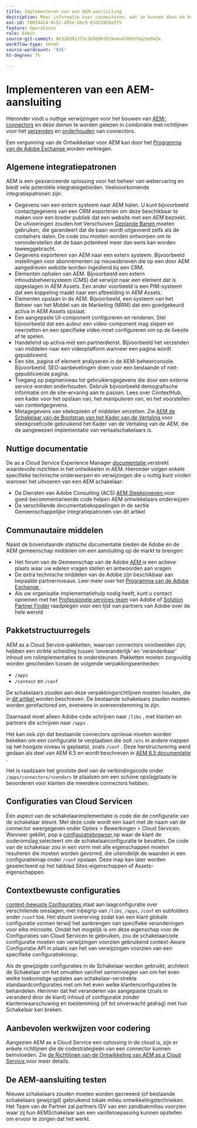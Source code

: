 ```yaml
---
title: Implementeren van een AEM-aansluiting
description: Meer informatie over connectoren, wat ze kunnen doen en hoe u deze waardevolle tools implementeert in Experience Manager.
exl-id: 70024424-8c52-493e-bbc9-03d238b8a5f5
feature: Operations
role: Admin
source-git-commit: 0e328d013f3c5b9b965010e4e410b6fda2de042e
workflow-type: tm+mt
source-wordcount: '935'
ht-degree: 7%

---
```



Implementeren van een AEM-aansluiting
=============================

Hieronder vindt u nuttige verwijzingen voor het bouwen van [AEM-connectors](https://www.adobe.io/apis/experiencecloud/aem/aemconnectors.html) en deze dienen te worden gelezen in combinatie met richtlijnen voor het [verzenden](submit.md) en [onderhouden](maintain.md) van connectors.

Een vergunning van de Ontwikkelaar voor AEM kan door het [ Programma van de Adobe Exchange ](https://partners.adobe.com/exchangeprogram/experiencecloud) worden verkregen.

Algemene integratiepatronen
---------------------------

AEM is een geavanceerde oplossing voor het beheer van webervaring en biedt vele potentiële integratiegebieden. Veelvoorkomende integratiepatronen zijn:

* Gegevens van een extern systeem naar AEM halen. U kunt bijvoorbeeld contactgegevens van een CRM exporteren om deze beschikbaar te maken voor een breder publiek dat een website met een AEM bezoekt.  De uitvoeringen zouden het Verschuiven [ Geplande Banen ](https://sling.apache.org/documentation/bundles/apache-sling-eventing-and-job-handling.html#scheduled-jobs) moeten gebruiken, die garandeert dat de baan wordt uitgevoerd zelfs als de containers dalen. De code zou moeten worden ontworpen om te veronderstellen dat de baan potentieel meer dan eens kan worden teweeggebracht.
* Gegevens exporteren van AEM naar een extern systeem. Bijvoorbeeld instellingen voor abonnementen op nieuwsbrieven die op een door AEM aangedreven website worden ingediend bij een CRM.
* Elementen ophalen van AEM. Bijvoorbeeld een extern inhoudsbeheersysteem (CMS) dat verwijst naar een element dat is opgeslagen in AEM Assets. Een ander voorbeeld is een PIM-systeem dat een koppeling maakt naar een afbeelding in AEM Assets.
* Elementen opslaan in de AEM. Bijvoorbeeld, een systeem van het Beheer van het Middel van de Marketing (MRM) dat een goedgekeurd activa in AEM Assets opslaat.
* Een aangepaste UI-component configureren en renderen. Stel bijvoorbeeld dat een auteur een video-component mag slepen en neerzetten en een specifieke video moet configureren om op de livesite af te spelen.
* Handelend op activa met een partnerdienst. Bijvoorbeeld het verzenden van middelen naar een videoplatform wanneer een pagina wordt gepubliceerd.
* Een site, pagina of element analyseren in de AEM-beheerconsole. Bijvoorbeeld: SEO-aanbevelingen doen voor een bestaande of niet-gepubliceerde pagina.
* Toegang op paginaniveau tot gebruikersgegevens die door een externe service worden onderhouden. Gebruik bijvoorbeeld demografische informatie om de site-ervaring aan te passen. Lees over ContextHub, een kader voor het opslaan van, het manipuleren van, en het voorstellen van contextgegevens.
* Metagegevens van sitekopieën of middelen omzetten. Zie [ AEM de Schakelaar van de Bootstrap van het Kader van de Vertaling ](https://github.com/Adobe-Marketing-Cloud/aem-translation-framework-bootstrap-connector) voor steekproefcode gebruikend het Kader van de Vertaling van de AEM, die de aangewezen implementatie van vertaalschakelaars is.


Nuttige documentatie
--------------------

De as a Cloud Service Experience Manager [ documentatie ](../overview/introduction.md) verstrekt waardevolle inzichten in het ontwikkelen in AEM. Hieronder volgen enkele specifieke technische onderwerpen en verwijzingen die u nuttig kunt vinden wanneer het uitvoeren van een AEM schakelaar:

* De Diensten van Adobe Consulting (ACS) [ AEM Steekproeven ](https://adobe-consulting-services.github.io/acs-aem-samples/) voor goed-becommentarieerde code helpen AEM ontwikkelaars onderwijzen
* De verschillende documentatiekoppelingen in de sectie Gemeenschappelijke integratiepatronen van dit artikel

Communautaire middelen
--------------------

Naast de bovenstaande statische documentatie bieden de Adobe en de AEM gemeenschap middelen om een aansluiting op de markt te brengen:

* Het forum van de Gemeenschap van de Adobe [ AEM ](https://help-forums.adobe.com/content/adobeforums/en/experience-manager-forum/adobe-experience-manager.html) is een actieve plaats waar uw edelen vragen stellen en antwoorden aan vragen
* De extra technische middelen van de Adobe zijn beschikbaar aan bepaalde partnerniveaus. Leer meer over het [ Programma van de Adobe Exchange ](https://partners.adobe.com/exchangeprogram/experiencecloud).
* Als uw organisatie implementatiehulp nodig heeft, kunt u contact opnemen met het [Professionele services-team](https://www.adobe.com/marketing-cloud/service-support/professional-consulting-training.html) van Adobe of [Solution Partner Finder](https://solutionpartners.adobe.com/home/partnerFinder.html) raadplegen voor een lijst van partners van Adobe over de hele wereld

Pakketstructuurregels
-----------------------

AEM as a Cloud Service-pakketten, waarvan connectors voorbeelden zijn, hebben een strikte scheiding tussen ‘onveranderlijk’ en ‘veranderbaar’ inhoud om rolimplementaties te ondersteunen. Pakketten moeten zorgvuldig worden gescheiden tussen de volgende verpakkingseenheden:

* `/apps`
* `/content` en `/conf`

De schakelaars zouden aan deze verpakkingsrichtlijnen moeten houden, die in [ dit artikel ](/help/implementing/developing/introduction/aem-project-content-package-structure.md) worden beschreven. De bestaande schakelaars zouden moeten worden gerefactored om, eveneens in overeenstemming te zijn.

Daarnaast moet alleen Adobe code schrijven naar `/libs` , met klanten en partners die schrijven naar `/apps` .

Het kan ook zijn dat bestaande connectors opnieuw moeten worden bekeken om een configuratie te verplaatsen die ooit `/etc` in andere mappen op het hoogste niveau is geplaatst, zoals `/conf` . Deze herstructurering werd gedaan als deel van AEM 6.5 en wordt beschreven in [ AEM 6.5 documentatie ](https://experienceleague.adobe.com/docs/experience-manager-65/deploying/restructuring/repository-restructuring.html).

Het is raadzaam het grootste deel van de verbindingscode onder `/apps/connectors/<vendor>` te plaatsen om een schone opslagplaats te bevorderen voor klanten die meerdere connectors hebben.

Configuraties van Cloud Servicen
-----------------------------

Één aspect van de schakelaarimplementatie is code die de configuratie van de schakelaar steunt. Met deze code wordt een kaart met de naam van de connector weergegeven onder Opties > Bewerkingen > Cloud Servicen. Wanneer geklikt, pop a [ configuratiebrowser ](/help/implementing/developing/introduction/configurations.md#using-configuration-browser) op waar de klant de ouderomslag selecteert om de schakelaarconfiguratie te bevatten. De code van de schakelaar zou in een vorm met alle eigenschappen moeten resulteren die moeten worden gevormd, die uiteindelijk de waarden in een configuratiemap onder `/conf` opslaan. Deze map kan later worden geselecteerd op het tabblad Sites-eigenschappen of Assets-eigenschappen.


Contextbewuste configuraties
-----------------------------

[ context-bewuste Configuraties ](https://sling.apache.org/documentation/bundles/context-aware-configuration/context-aware-configuration.html) staat aan laagconfiguratie over verschillende omslagen, met inbegrip van `/libs`, `/apps`, `/conf` en subfolders onder `/conf` toe. Het steunt overerving zodat kan een klant globale configuratie vormen terwijl het aanbrengen van specifieke veranderingen voor elke microsite. Omdat het mogelijk is om deze eigenschap voor de Configuraties van Cloud Servicen te gebruiken, zou de schakelaarcode configuratie moeten van verwijzingen voorzien gebruikend context-Aware Configuratie API in plaats van het van verwijzingen voorzien van een specifieke configuratieknoop.

Als de gewijzigde configuraties in de Schakelaar worden gebruikt, architect de Schakelaar om het omvatten van/het samenvoegen van om het even welke toekomstige updates aan schakelaar-verstrekte standaardconfiguraties met om het even welke klantenconfiguraties te behandelen. Herinner dat het veranderen van aangepaste (zoals in veranderd door de klant) inhoud of configuratie zonder klantenwaarschuwing en toestemming (of tot onverwacht gedrag) met hun Schakelaar kan breken.

Aanbevolen werkwijzen voor codering
----------------------

Aangezien AEM as a Cloud Service een oplossing in de cloud is, zijn er enkele richtlijnen die de codestrategieën van een connector kunnen beïnvloeden. Zie [ de Richtlijnen van de Ontwikkeling van AEM as a Cloud Service ](/help/implementing/developing/introduction/development-guidelines.md) voor meer details.

De AEM-aansluiting testen
-------------------------

Nieuwe schakelaars zouden moeten worden gecreeerd (of bestaande schakelaars gewijzigd) gebruikend lokale milieu ontwikkelingstechnieken. Het Team van de Partner zal partners ISV van een zandbakmilieu voorzien waar zij hun AEMSchakelaar aan een vanilletoepassing kunnen opstellen om ervoor te zorgen dat het werkt.
